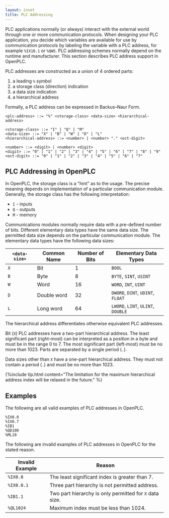 ```yaml
---
layout: inset
title: PLC Addressing
--- 
```


PLC applications normally (or always) interact with the external world
through one or more communication protocols. When designing your PLC
application, you decide which variables are available for use by communication
protocols by labeling the variable with a PLC address, for example
`%IX10.1` or `%QW5`. PLC addressing schemes normally depend on the
runtime and manufacturer. This section describes PLC address support
in OpenPLC.

PLC addresses are constructed as a union of 4 ordered parts:

1. a leading `%` symbol
2. a storage class (direction) indication
3. a data size indication
4. a hierarchical address

Formally, a PLC address can be expressed in Backus–Naur Form.

```
<plc-address> ::= "%" <storage-class> <data-size> <hierarchical-address>

<storage-class> ::= "I" | "Q" | "M"
<data-size> ::= "X" | "B" | "W" | "D" | "L"
<hierarchical-address> ::= <number> | <number> "." <oct-digit>

<number> ::= <digit> | <number> <digit>
<digit> ::= "0" | "1" | "2" | "3" | "4" | "5" | "6" | "7" | "8" | "9"
<oct-digit> ::= "0" | "1" | "2" | "3" | "4" | "5" | "6" | "7"
```

## PLC Addressing in OpenPLC

In OpenPLC, the storage class is a "hint" as to the usage. The precise
meaning depends on implementation of a particular communication module.
Generally, the storage class has the following interpretation:

* `I` - inputs
* `Q` - outputs
* `M` - memory

Communications modules normally require data with a pre-defined number of bits.
Different elementary data types have the same data size. The permitted data
size depends on the particular communication module. The elementary data types
have the following data sizes:

<div class="table-wrapper" markdown="block">

| `<data-size>` | Common Name | Number of Bits | Elementary Data Types    |
|---------------|-------------|----------------|--------------------------|
| `X`           | Bit         | 1              | `BOOL`                   |
| `B`           | Byte        | 8              | `BYTE`, `SINT`, `USINT`  |
| `W`           | Word        | 16             | `WORD`, `INT`, `UINT`    |
| `D`           | Double word | 32             | `DWORD`, `DINT`, `UDINT`, `FLOAT`  |
| `L`           | Long word   | 64             | `LWORD`, `LINT`, `ULINT`, `DOUBLE` |

</div>

The hierarchical address differentiates otherwise equivalent PLC addresses.

Bit (`X`) PLC addresses have a two-part hierarchical address. The least
significant part (right-most) can be interpreted as a position in a byte and
must be in the range 0 to 7. The most significant part (left-most) must be no
more than 1023. Parts are separated by a single period (`.`).

Data sizes other than `X` have a one-part hierarchical address. They must not
contain a period (`.`) and must be no more than 1023.

{%include tip.html content="The limitation for the maximum hierarchical
address index will be relaxed in the future." %}

## Examples

The following are all valid examples of PLC addresses in OpenPLC.

```
%IX0.0
%IX0.7
%IB1
%QD100
%ML10
```

The following are invalid examples of PLC addresses in OpenPLC for the stated
reason.

| Invalid Example | Reason                                                  |
|-----------------|---------------------------------------------------------|
| `%IX0.8`        | The least significant index is greater than 7.          |
| `%IX0.0.1`      | Three part hierarchy is not permitted address.          |
| `%IB1.1`        | Two part hierarchy is only permitted for `X` data size. |
| `%QL1024`       | Maximum index must be less than 1024.                   |
